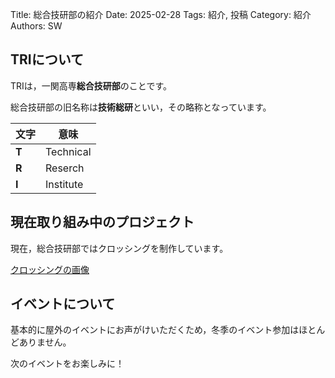 Title: 総合技研部の紹介
Date: 2025-02-28
Tags: 紹介, 投稿
Category: 紹介
Authors: SW

## TRIについて

TRIは，一関高専**総合技研部**のことです。

総合技研部の旧名称は**技術総研**といい，その略称となっています。

|文字|意味|
|---|---|
|**T**|Technical|
|**R**|Reserch|
|**I**|Institute|

## 現在取り組み中のプロジェクト

現在，総合技研部ではクロッシングを制作しています。

[クロッシングの画像]({filename}images/PXL_20250303_061923879.webp)

## イベントについて

基本的に屋外のイベントにお声がけいただくため，冬季のイベント参加はほとんどありません。

次のイベントをお楽しみに！
